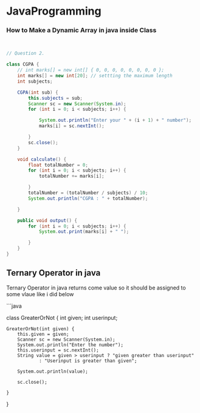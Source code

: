 # JavaProgramming



### How to Make a Dynamic Array in java inside Class
```java


// Question 2.

class CGPA {
    // int marks[] = new int[] { 0, 0, 0, 0, 0, 0, 0, 0 };
    int marks[] = new int[20]; // settting the maximum length
    int subjects;

    CGPA(int sub) {
        this.subjects = sub;
        Scanner sc = new Scanner(System.in);
        for (int i = 0; i < subjects; i++) {

            System.out.println("Enter your " + (i + 1) + " number");
            marks[i] = sc.nextInt();

        }
        sc.close();
    }

    void calculate() {
        float totalNumber = 0;
        for (int i = 0; i < subjects; i++) {
            totalNumber += marks[i];

        }
        totalNumber = (totalNumber / subjects) / 10;
        System.out.println("CGPA : " + totalNumber);

    }

    public void output() {
        for (int i = 0; i < subjects; i++) {
            System.out.print(marks[i] + " ");

        }
    }
}


```


## Ternary Operator in java
<p>Ternary Operator in java returns come value so it should be assigned to some vlaue like i did below</p>
```java

class GreaterOrNot {
    int given;
    int userinput;

    GreaterOrNot(int given) {
        this.given = given;
        Scanner sc = new Scanner(System.in);
        System.out.println("Enter the number");
        this.userinput = sc.nextInt();
        String value = given > userinput ? "given greater than userinput"
                : "Userinput is greater than given";

        System.out.println(value);

        sc.close();

    }

}

```
